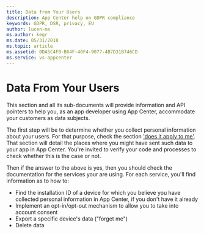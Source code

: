 ```yaml
---
title: Data from Your Users 
description: App Center help on GDPR compliance
keywords: GDPR, DSR, privacy, EU
author: lucen-ms
ms.author: kegr
ms.date: 05/31/2018 
ms.topic: article 
ms.assetid: 0DA5C4FB-B64F-40F4-9077-4B7D31B746CD
ms.service: vs-appcenter
---
```


# Data From Your Users

This section and all its sub-documents will provide information and API pointers to help you, as an app developer using App Center, accommodate your customers as data subjects.

The first step will be to determine whether you collect personal information about your users. For that purpose, check the section ['does it apply to me'](~/gdpr/does-it-apply-to-me.md). That section will detail the places where you might have sent such data to your app in App Center. You're invited to verify your code and processes to check whether this is the case or not.

Then if the answer to the above is yes, then you should check the documentation for the services your are using. For each service, you'll find information as to how to:

- Find the installation ID of a device for which you believe you have collected personal information in App Center, if you don't have it already
- Implement an opt-in/opt-out mechanism to allow you to take into account consent
- Export a specific device's data ("forget me")
- Delete data
